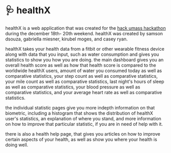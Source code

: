 # 🩺 healthX
healthX is a web application that was created for the <a href = "https://hackumass.com/">hack umass hackathon</a> during the december 18th- 20th weekend. healthX was created by samson dsouza, gabriella miesner, kirubel moges, and casey ryan. 

healthX takes your health data from a fitbit or other wearable fitness device along with data that you input, such as water consumption and gives you statistics to show you how you are doing. the main dashboard gives you an overall health score as well as how that health score is compared to the worldwide healthX users, amount of water you consumed today as well as comparative statistics, your step count as well as comparative statistics, your mile count as well as comparative statistics, last night's hours of sleep as well as comparative statistics, your blood pressure as well as comparative statistics, and your average heart rate as well as comparative statistics. 

the individual statistic pages give you more indepth information on that biometric, including a histogram that shows the distribution of healthX user's statistics, an explanation of where you stand, and more information on how to improve that particular statistic, if you are in need of help with it. 

there is also a health help page, that gives you articles on how to improve certain aspects of your health, as well as show you where your health is doing well. 